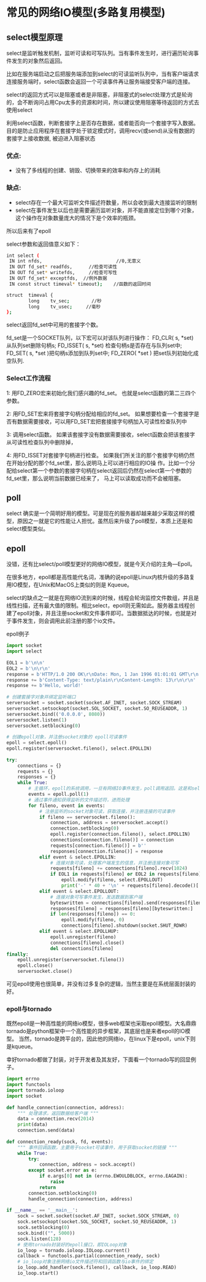 # 常见的网络IO模型(多路复用模型)

## select模型原理
select是监听触发机制，监听可读和可写队列。当有事件发生时，进行遍历轮询事件发生的对象然后返回。

比如在服务端启动之后把服务端添加到select的可读监听队列中，当有客户端请求连接服务端时，select函数会返回一个可读事件再让服务端接受客户端的连接。 

select的返回方式可以是阻塞或者是非阻塞，非阻塞式的select处理方式是轮询的，会不断询问占用Cpu太多的资源和时间，所以建议使用阻塞等待返回的方式去使用select

利用select函数，判断套接字上是否存在数据，或者能否向一个套接字写入数据。目的是防止应用程序在套接字处于锁定模式时，调用recv(或send)从没有数据的套接字上接收数据, 被迫进入阻塞状态 

### 优点:
- 没有了多线程的创建、销毁、切换带来的效率和内存上的消耗 

### 缺点: 
- select存在一个最大可监听文件描述符数量，所以会收到最大连接监听的限制 
- select在事件发生以后也是需要遍历监听对象，并不能直接定位到哪个对象，这个操作在对象数量庞大的情况下是个效率的瓶颈。

所以后来有了epoll

select参数和返回值意义如下：
```bash
int select (
 IN int nfds,                           //0,无意义
 IN OUT fd_set* readfds,      //检查可读性
 IN OUT fd_set* writefds,     //检查可写性
 IN OUT fd_set* exceptfds,  //例外数据
 IN const struct timeval* timeout);    //函数的返回时间

struct  timeval {
        long    tv_sec;        //秒
        long    tv_usec;     //毫秒
};
```
select返回fd_set中可用的套接字个数。

fd_set是一个SOCKET队列，以下宏可以对该队列进行操作：
FD_CLR( s, *set) 从队列set删除句柄s;
FD_ISSET( s, *set) 检查句柄s是否存在与队列set中;
FD_SET( s, *set )把句柄s添加到队列set中;
FD_ZERO( *set ) 把set队列初始化成空队列.

### Select工作流程
1: 用FD_ZERO宏来初始化我们感兴趣的fd_set。
也就是select函数的第二三四个参数。

2: 用FD_SET宏来将套接字句柄分配给相应的fd_set。
如果想要检查一个套接字是否有数据需要接收，可以用FD_SET宏把套接接字句柄加入可读性检查队列中

3: 调用select函数。
如果该套接字没有数据需要接收，select函数会把该套接字从可读性检查队列中删除掉，

4: 用FD_ISSET对套接字句柄进行检查。
如果我们所关注的那个套接字句柄仍然在开始分配的那个fd_set里，那么说明马上可以进行相应的IO操 作。比如一个分配给select第一个参数的套接字句柄在select返回后仍然在select第一个参数的fd_set里，那么说明当前数据已经来了， 马上可以读取成功而不会被阻塞。

## poll
select 确实是一个简明好用的模型。可是现在的服务器却越来越少采取这样的模型，原因之一就是它的性能让人担忧。虽然后来升级了poll模型，本质上还是和select模型类似。

## epoll
没错，还有比select/poll模型更好的网络IO模型，就是今天介绍的主角—Epoll。

在很多地方，epoll都是高性能代名词，准确的说epoll是Linux内核升级的多路复用IO模型，在Unix和MacOS上类似的则是 Kqueue。

select的缺点之一就是在网络IO流到来的时候，线程会轮询监控文件数组，并且是线性扫描，还有最大值的限制。相比select，epoll则无需如此。服务器主线程创建了epoll对象，并且注册socket和文件事件即可。当数据抵达的时候，也就是对于事件发生，则会调用此前注册的那个io文件。

epoll例子
```python
import socket
import select
 
EOL1 = b'\n\n'
EOL2 = b'\n\r\n'
response = b'HTTP/1.0 200 OK\r\nDate: Mon, 1 Jan 1996 01:01:01 GMT\r\n'
response += b'Content-Type: text/plain\r\nContent-Length: 13\r\n\r\n'
response += b'Hello, world!'
 
# 创建套接字对象并绑定监听端口
serversocket = socket.socket(socket.AF_INET, socket.SOCK_STREAM)
serversocket.setsockopt(socket.SOL_SOCKET, socket.SO_REUSEADDR, 1)
serversocket.bind(('0.0.0.0', 8080))
serversocket.listen(1)
serversocket.setblocking(0)
 
# 创建epoll对象，并注册socket对象的 epoll可读事件
epoll = select.epoll()
epoll.register(serversocket.fileno(), select.EPOLLIN)
 
try:
    connections = {}
    requests = {}
    responses = {}
    while True:
        # 主循环，epoll的系统调用，一旦有网络IO事件发生，poll调用返回。这是和select系统调用的关键区别
        events = epoll.poll(1)
        # 通过事件通知获得监听的文件描述符，进而处理
        for fileno, event in events:
            # 注册监听的socket对象可读，获取连接，并注册连接的可读事件
            if fileno == serversocket.fileno():
                connection, address = serversocket.accept()
                connection.setblocking(0)
                epoll.register(connection.fileno(), select.EPOLLIN)
                connections[connection.fileno()] = connection
                requests[connection.fileno()] = b''
                responses[connection.fileno()] = response
            elif event & select.EPOLLIN:
                # 连接对象可读，处理客户端发生的信息，并注册连接对象可写
                requests[fileno] += connections[fileno].recv(1024)
                if EOL1 in requests[fileno] or EOL2 in requests[fileno]:
                    epoll.modify(fileno, select.EPOLLOUT)
                    print('-' * 40 + '\n' + requests[fileno].decode()[:-2])
            elif event & select.EPOLLOUT:
                # 连接对象可写事件发生，发送数据到客户端
                byteswritten = connections[fileno].send(responses[fileno])
                responses[fileno] = responses[fileno][byteswritten:]
                if len(responses[fileno]) == 0:
                    epoll.modify(fileno, 0)
                    connections[fileno].shutdown(socket.SHUT_RDWR)
            elif event & select.EPOLLHUP:
                epoll.unregister(fileno)
                connections[fileno].close()
                del connections[fileno]
finally:
    epoll.unregister(serversocket.fileno())
    epoll.close()
    serversocket.close()
```
可见epoll使用也很简单，并没有过多复杂的逻辑，当然主要是在系统层面封装的好。

### epoll与tornado
既然epoll是一种高性能的网络io模型，很多web框架也采取epoll模型。大名鼎鼎tornado是python框架中一个高性能的异步框架，其底层也是来者epoll的IO模型。
当然，tornado是跨平台的，因此他的网络io，在linux下是epoll，unix下则是kqueue。

幸好tornado都做了封装，对于开发者及其友好，下面看一个tornado写的回显例子。
```python
import errno
import functools
import tornado.ioloop
import socket
 
def handle_connection(connection, address):
    """ 处理请求，返回数据给客户端 """
    data = connection.recv(2014)
    print(data)
    connection.send(data)
 
def connection_ready(sock, fd, events):
    """ 事件回调函数，主要用于socket可读事件，用于获取socket的链接 """
    while True:
        try:
            connection, address = sock.accept()
        except socket.error as e:
            if e.args[0] not in (errno.EWOULDBLOCK, errno.EAGAIN):
                raise
            return
        connection.setblocking(0)
        handle_connection(connection, address)
 
if __name__ == '__main__':
    sock = socket.socket(socket.AF_INET, socket.SOCK_STREAM, 0)
    sock.setsockopt(socket.SOL_SOCKET, socket.SO_REUSEADDR, 1)
    sock.setblocking(0)
    sock.bind(("", 5000))
    sock.listen(128)
    # 使用tornado封装好的epoll接口，即IOLoop对象
    io_loop = tornado.ioloop.IOLoop.current()
    callback = functools.partial(connection_ready, sock)
    # io_loop对象注册网络io文件描述符和回调函数与io事件的绑定
    io_loop.add_handler(sock.fileno(), callback, io_loop.READ)
    io_loop.start()
```